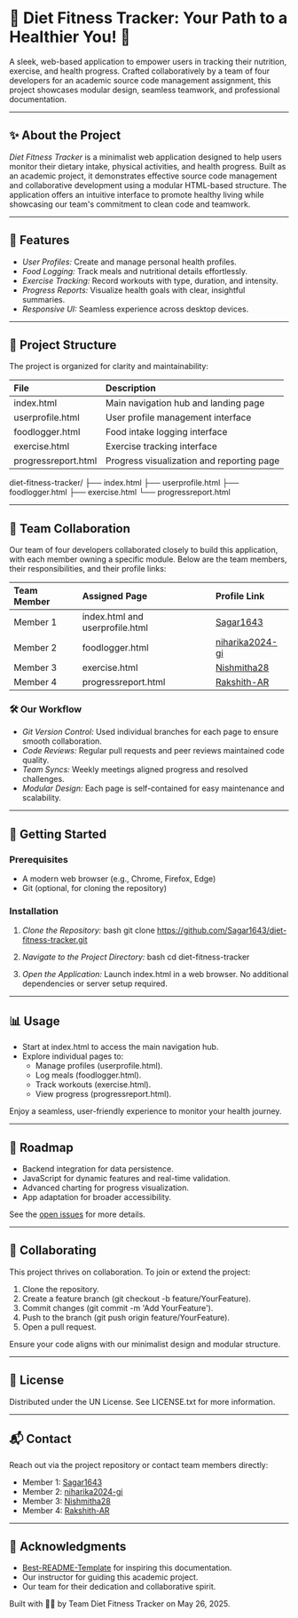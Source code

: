 # 🥗 Diet Fitness Tracker: Your Path to a Healthier You\! 💪

A sleek, web-based application to empower users in tracking their nutrition, exercise, and health progress. Crafted collaboratively by a team of four developers for an academic source code management assignment, this project showcases modular design, seamless teamwork, and professional documentation.

-----

## ✨ About the Project

*Diet Fitness Tracker* is a minimalist web application designed to help users monitor their dietary intake, physical activities, and health progress. Built as an academic project, it demonstrates effective source code management and collaborative development using a modular HTML-based structure. The application offers an intuitive interface to promote healthy living while showcasing our team's commitment to clean code and teamwork.

-----

## 🌟 Features

  * *User Profiles:* Create and manage personal health profiles.
  * *Food Logging:* Track meals and nutritional details effortlessly.
  * *Exercise Tracking:* Record workouts with type, duration, and intensity.
  * *Progress Reports:* Visualize health goals with clear, insightful summaries.
  * *Responsive UI:* Seamless experience across desktop devices.

-----

## 📂 Project Structure

The project is organized for clarity and maintainability:

| File              | Description                           |
| :---------------- | :------------------------------------ |
| index.html      | Main navigation hub and landing page  |
| userprofile.html| User profile management interface     |
| foodlogger.html | Food intake logging interface         |
| exercise.html   | Exercise tracking interface           |
| progressreport.html| Progress visualization and reporting page |


diet-fitness-tracker/
├── index.html
├── userprofile.html
├── foodlogger.html
├── exercise.html
└── progressreport.html


-----

## 👥 Team Collaboration

Our team of four developers collaborated closely to build this application, with each member owning a specific module. Below are the team members, their responsibilities, and their profile links:

| Team Member | Assigned Page              | Profile Link                        |
| :---------- | :------------------------- | :---------------------------------- |
| Member 1    | index.html and userprofile.html | [Sagar1643](https://github.com/Sagar1643)  |
| Member 2    | foodlogger.html          | [niharika2024-gi](https://github.com/niharika2024-gi) |
| Member 3    | exercise.html            | [Nishmitha28](https://github.com/Nishmitha28) |
| Member 4    | progressreport.html      | [Rakshith-AR](https://github.com/Rakshith-AR) |

### 🛠 Our Workflow

  * *Git Version Control:* Used individual branches for each page to ensure smooth collaboration.
  * *Code Reviews:* Regular pull requests and peer reviews maintained code quality.
  * *Team Syncs:* Weekly meetings aligned progress and resolved challenges.
  * *Modular Design:* Each page is self-contained for easy maintenance and scalability.

-----

## 🚀 Getting Started

### Prerequisites

  * A modern web browser (e.g., Chrome, Firefox, Edge)
  * Git (optional, for cloning the repository)

### Installation

1.  *Clone the Repository:*
    bash
    git clone https://github.com/Sagar1643/diet-fitness-tracker.git
    
2.  *Navigate to the Project Directory:*
    bash
    cd diet-fitness-tracker
    
3.  *Open the Application:*
    Launch index.html in a web browser. No additional dependencies or server setup required.

-----

## 📊 Usage

  * Start at index.html to access the main navigation hub.
  * Explore individual pages to:
      * Manage profiles (userprofile.html).
      * Log meals (foodlogger.html).
      * Track workouts (exercise.html).
      * View progress (progressreport.html).

Enjoy a seamless, user-friendly experience to monitor your health journey.

-----

## 🔮 Roadmap

  * Backend integration for data persistence.
  * JavaScript for dynamic features and real-time validation.
  * Advanced charting for progress visualization.
  * App adaptation for broader accessibility.

See the [open issues](https://www.google.com/search?q=link-to-open-issues-if-any) for more details.

-----

## 🤝 Collaborating

This project thrives on collaboration. To join or extend the project:

1.  Clone the repository.
2.  Create a feature branch (git checkout -b feature/YourFeature).
3.  Commit changes (git commit -m 'Add YourFeature').
4.  Push to the branch (git push origin feature/YourFeature).
5.  Open a pull request.

Ensure your code aligns with our minimalist design and modular structure.

-----

## 📜 License

Distributed under the UN License. See LICENSE.txt for more information.

-----

## 📬 Contact

Reach out via the project repository or contact team members directly:

  * Member 1: [Sagar1643](https://github.com/Sagar1643)
  * Member 2: [niharika2024-gi](https://github.com/niharika2024-gi)
  * Member 3: [Nishmitha28](https://github.com/Nishmitha28)
  * Member 4: [Rakshith-AR](https://github.com/Rakshith-AR)

-----

## 🙌 Acknowledgments

  * [Best-README-Template](https://github.com/othneildrew/Best-README-Template) for inspiring this documentation.
  * Our instructor for guiding this academic project.
  * Our team for their dedication and collaborative spirit.

Built with 🥗💪 by Team Diet Fitness Tracker on May 26, 2025.
